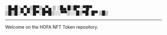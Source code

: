 ░█▄█░▄▀▄▒█▀▒▄▀▄   ▒   ░█▄ █▒█▀░▀█▀
▒█▒█░▀▄▀░█▀░█▀█▒░░▀▀▒░░█▒▀█░█▀ ▒█▒

---

Welcome on the HOFA NFT Token repository.
